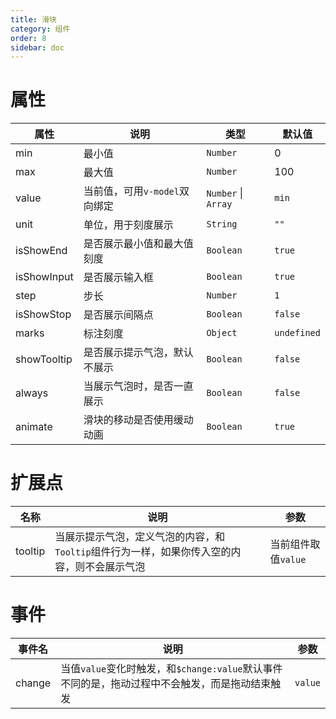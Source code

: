 ```yaml
---
title: 滑块
category: 组件
order: 8
sidebar: doc
---
```


# 属性

| 属性 | 说明 | 类型 | 默认值 |
| --- | --- | --- | --- |
| min | 最小值 | `Number` | 0 |
| max | 最大值 | `Number` | 100 |
| value | 当前值，可用`v-model`双向绑定 | `Number` &#124; `Array` | `min` |
| unit | 单位，用于刻度展示 | `String` | `""` |
| isShowEnd | 是否展示最小值和最大值刻度 | `Boolean` | `true` |
| isShowInput | 是否展示输入框 | `Boolean` | `true` |
| step | 步长 | `Number` | `1` |
| isShowStop | 是否展示间隔点 | `Boolean` | `false` |
| marks | 标注刻度 | `Object` | `undefined` |
| showTooltip | 是否展示提示气泡，默认不展示 | `Boolean` | `false` |
| always | 当展示气泡时，是否一直展示 | `Boolean` | `false` |
| animate | 滑块的移动是否使用缓动动画 | `Boolean` | `true` |

# 扩展点

| 名称 | 说明 | 参数 |
| --- | --- | --- |
| tooltip | 当展示提示气泡，定义气泡的内容，和`Tooltip`组件行为一样，如果你传入空的内容，则不会展示气泡 | 当前组件取值`value` |

# 事件

| 事件名 | 说明 | 参数 |
| --- | --- | --- |
| change | 当值`value`变化时触发，和`$change:value`默认事件不同的是，拖动过程中不会触发，而是拖动结束触发 | `value` |
